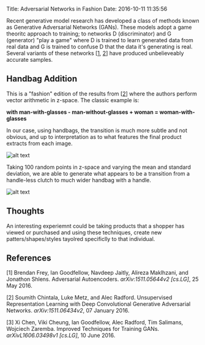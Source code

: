 Title: Adversarial Networks in Fashion
Date: 2016-10-11 11:35:56


Recent generative model research has developed a class of methods known as Generative Adversarial Networks (GANs).  These models adopt a game theoritc approach to training; to networks D (discriminator) and G (generator) "play a game" where D is trained to learn generated data from real data and G is trained to confuse D that the data it's generating is real.  Several variants of these networks [[1](https://arxiv.org/pdf/1511.05644v2.pdf), [2](http://arxiv.org/abs/1511.06434)] have produced unbelieveably accurate samples.


## Handbag Addition

This is a "fashion" edition of the results from [[2](http://arxiv.org/abs/1511.06434)] where the authors perform vector arithmetic in z-space.  The classic example is:

**with man-with-glasses - man-without-glasses + woman = woman-with-glasses**

In our case, using handbags, the transition is much more subtle and not obvious, and up to interpretation as to what features the final product extracts from each image.


![alt text](/images/handbag_addition.jpg  "Addition")


Taking 100 random points in z-space and varying the mean and standard deviation, we are able to generate what appears to be a transition from a handle-less clutch to much wider handbag with a handle.

![alt text](/images/handbag_transformation.jpg  "Z-Transformation")

## Thoughts
An interesting experiemnt could be taking products that a shopper has viewed or purchased and using these techniques, create new patters/shapes/styles tayolred specificlly to that individual.



## References
[1] Brendan Frey, Ian Goodfellow, Navdeep Jaitly, Alireza Maklhzani, and Jonathon Shlens.  Adversarial Autoencoders. *arXiv:1511.05644v2 [cs.LG]*, 25 May 2016.

[2] Soumith Chintala, Luke Metz, and Alec Radford.  Unsupervised Representation Learning
with Deep Convolutional Generative Adversarial Networks.  *arXiv:1511.06434v2*, 07 January 2016.

[3] Xi Chen, Viki Cheung, Ian Goodfellow, Alec Radford, Tim Salimans, Wojciech Zaremba.  Improved Techniques for Training GANs.  *arXivL1606.03498v1 [cs.LG]*, 10 June 2016.
